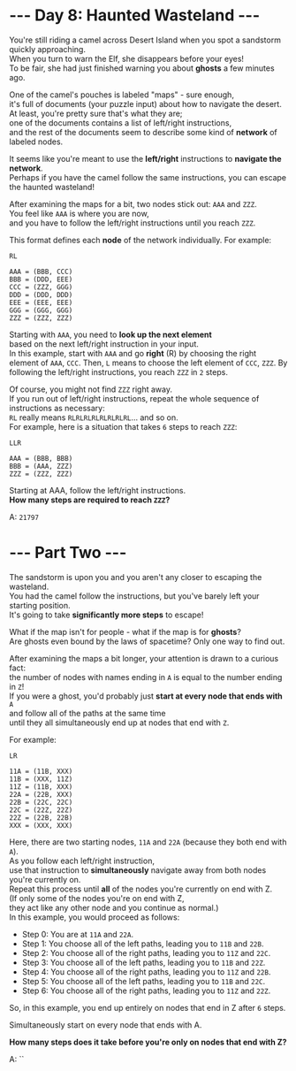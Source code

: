 # --- Day 8: Haunted Wasteland ---

You're still riding a camel across Desert Island when you spot a sandstorm quickly approaching.  
When you turn to warn the Elf, she disappears before your eyes!  
To be fair, she had just finished warning you about **ghosts** a few minutes ago.

One of the camel's pouches is labeled "maps" - sure enough,  
it's full of documents (your puzzle input) about how to navigate the desert.  
At least, you're pretty sure that's what they are;  
one of the documents contains a list of left/right instructions,  
and the rest of the documents seem to describe some kind of **network** of labeled nodes.

It seems like you're meant to use the **left/right** instructions to **navigate the network**.  
Perhaps if you have the camel follow the same instructions, you can escape the haunted wasteland!

After examining the maps for a bit, two nodes stick out: `AAA` and `ZZZ`.  
You feel like `AAA` is where you are now,  
and you have to follow the left/right instructions until you reach `ZZZ`.

This format defines each **node** of the network individually. For example:

```text
RL

AAA = (BBB, CCC)
BBB = (DDD, EEE)
CCC = (ZZZ, GGG)
DDD = (DDD, DDD)
EEE = (EEE, EEE)
GGG = (GGG, GGG)
ZZZ = (ZZZ, ZZZ)
```

Starting with `AAA`, you need to **look up the next element**  
based on the next left/right instruction in your input.  
In this example, start with `AAA` and go **right** (R) by choosing the right element of `AAA`, `CCC`.
Then, `L` means to choose the left element of `CCC`, `ZZZ`.
By following the left/right instructions, you reach `ZZZ` in `2` steps.

Of course, you might not find `ZZZ` right away.  
If you run out of left/right instructions, repeat the whole sequence of instructions as necessary:  
`RL` really means `RLRLRLRLRLRLRLRL`... and so on.  
For example, here is a situation that takes `6` steps to reach `ZZZ`:

```text
LLR

AAA = (BBB, BBB)
BBB = (AAA, ZZZ)
ZZZ = (ZZZ, ZZZ)
```

Starting at AAA, follow the left/right instructions.  
**How many steps are required to reach `ZZZ`?**

A: `21797`

# --- Part Two ---

The sandstorm is upon you and you aren't any closer to escaping the wasteland.  
You had the camel follow the instructions, but you've barely left your starting position.  
It's going to take **significantly more steps** to escape!

What if the map isn't for people - what if the map is for **ghosts**?  
Are ghosts even bound by the laws of spacetime? Only one way to find out.

After examining the maps a bit longer, your attention is drawn to a curious fact:  
the number of nodes with names ending in `A` is equal to the number ending in `Z`!  
If you were a ghost, you'd probably just **start at every node that ends with** `A`  
and follow all of the paths at the same time  
until they all simultaneously end up at nodes that end with `Z`.

For example:

```text
LR

11A = (11B, XXX)
11B = (XXX, 11Z)
11Z = (11B, XXX)
22A = (22B, XXX)
22B = (22C, 22C)
22C = (22Z, 22Z)
22Z = (22B, 22B)
XXX = (XXX, XXX)
```

Here, there are two starting nodes, `11A` and `22A` (because they both end with `A`).  
As you follow each left/right instruction,  
use that instruction to **simultaneously** navigate away from both nodes you're currently on.  
Repeat this process until **all** of the nodes you're currently on end with Z.  
(If only some of the nodes you're on end with Z,  
they act like any other node and you continue as normal.)  
In this example, you would proceed as follows:

- Step 0: You are at `11A` and `22A`.
- Step 1: You choose all of the left paths, leading you to `11B` and `22B`.
- Step 2: You choose all of the right paths, leading you to `11Z` and `22C`.
- Step 3: You choose all of the left paths, leading you to `11B` and `22Z`.
- Step 4: You choose all of the right paths, leading you to `11Z` and `22B`.
- Step 5: You choose all of the left paths, leading you to `11B` and `22C`.
- Step 6: You choose all of the right paths, leading you to `11Z` and `22Z`.

So, in this example, you end up entirely on nodes that end in Z after `6` steps.

Simultaneously start on every node that ends with A.

**How many steps does it take before you're only on nodes that end with Z?**

A: ``
